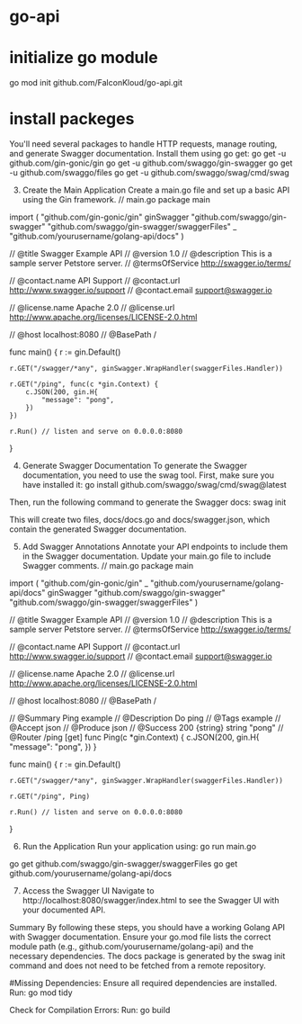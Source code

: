 # go-api

# initialize go module
go mod init github.com/FalconKloud/go-api.git

# install packeges
You'll need several packages to handle HTTP requests, manage routing, and generate Swagger documentation. Install them using go get:
go get -u github.com/gin-gonic/gin
go get -u github.com/swaggo/gin-swagger
go get -u github.com/swaggo/files
go get -u github.com/swaggo/swag/cmd/swag

3. Create the Main Application
Create a main.go file and set up a basic API using the Gin framework.
// main.go
package main

import (
	"github.com/gin-gonic/gin"
	ginSwagger "github.com/swaggo/gin-swagger"
	"github.com/swaggo/gin-swagger/swaggerFiles"
	_ "github.com/yourusername/golang-api/docs"
)

// @title Swagger Example API
// @version 1.0
// @description This is a sample server Petstore server.
// @termsOfService http://swagger.io/terms/

// @contact.name API Support
// @contact.url http://www.swagger.io/support
// @contact.email support@swagger.io

// @license.name Apache 2.0
// @license.url http://www.apache.org/licenses/LICENSE-2.0.html

// @host localhost:8080
// @BasePath /

func main() {
	r := gin.Default()

	r.GET("/swagger/*any", ginSwagger.WrapHandler(swaggerFiles.Handler))

	r.GET("/ping", func(c *gin.Context) {
		c.JSON(200, gin.H{
			"message": "pong",
		})
	})

	r.Run() // listen and serve on 0.0.0.0:8080
}

4. Generate Swagger Documentation
To generate the Swagger documentation, you need to use the swag tool. First, make sure you have installed it:
go install github.com/swaggo/swag/cmd/swag@latest

Then, run the following command to generate the Swagger docs:
swag init

This will create two files, docs/docs.go and docs/swagger.json, which contain the generated Swagger documentation.

5. Add Swagger Annotations
Annotate your API endpoints to include them in the Swagger documentation. Update your main.go file to include Swagger comments.
// main.go
package main

import (
    "github.com/gin-gonic/gin"
    _ "github.com/yourusername/golang-api/docs"
    ginSwagger "github.com/swaggo/gin-swagger"
    "github.com/swaggo/gin-swagger/swaggerFiles"
)

// @title Swagger Example API
// @version 1.0
// @description This is a sample server Petstore server.
// @termsOfService http://swagger.io/terms/

// @contact.name API Support
// @contact.url http://www.swagger.io/support
// @contact.email support@swagger.io

// @license.name Apache 2.0
// @license.url http://www.apache.org/licenses/LICENSE-2.0.html

// @host localhost:8080
// @BasePath /

// @Summary Ping example
// @Description Do ping
// @Tags example
// @Accept  json
// @Produce  json
// @Success 200 {string} string "pong"
// @Router /ping [get]
func Ping(c *gin.Context) {
    c.JSON(200, gin.H{
        "message": "pong",
    })
}

func main() {
    r := gin.Default()

    r.GET("/swagger/*any", ginSwagger.WrapHandler(swaggerFiles.Handler))

    r.GET("/ping", Ping)

    r.Run() // listen and serve on 0.0.0.0:8080
}

6. Run the Application
Run your application using:
go run main.go

go get github.com/swaggo/gin-swagger/swaggerFiles
go get github.com/yourusername/golang-api/docs


7. Access the Swagger UI
Navigate to http://localhost:8080/swagger/index.html to see the Swagger UI with your documented API.

Summary
By following these steps, you should have a working Golang API with Swagger documentation. Ensure your go.mod file lists the correct module path (e.g., github.com/yourusername/golang-api) and the necessary dependencies. 
The docs package is generated by the swag init command and does not need to be fetched from a remote repository.


#Missing Dependencies: Ensure all required dependencies are installed. Run:
go mod tidy

Check for Compilation Errors: Run:
go build
